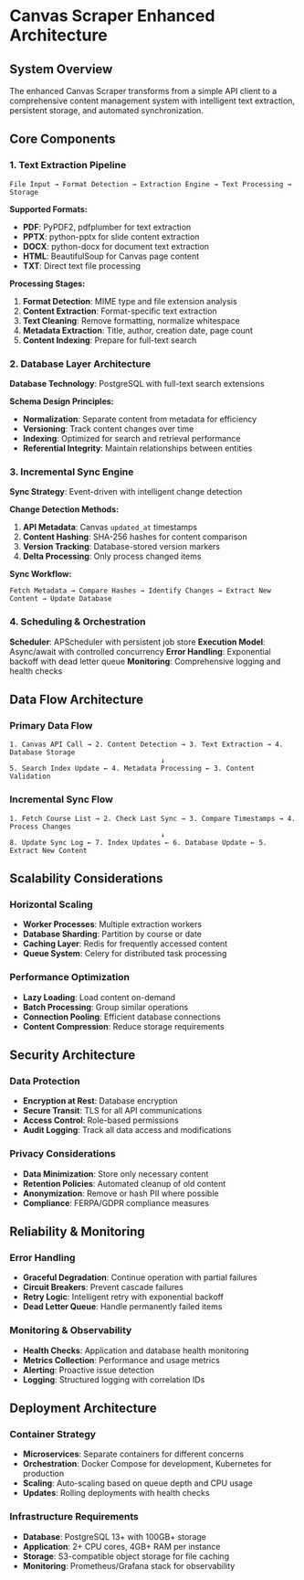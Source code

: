 # Canvas Scraper Enhanced Architecture

## System Overview

The enhanced Canvas Scraper transforms from a simple API client to a comprehensive content management system with intelligent text extraction, persistent storage, and automated synchronization.

## Core Components

### 1. Text Extraction Pipeline
```
File Input → Format Detection → Extraction Engine → Text Processing → Storage
```

**Supported Formats:**
- **PDF**: PyPDF2, pdfplumber for text extraction
- **PPTX**: python-pptx for slide content extraction  
- **DOCX**: python-docx for document text extraction
- **HTML**: BeautifulSoup for Canvas page content
- **TXT**: Direct text file processing

**Processing Stages:**
1. **Format Detection**: MIME type and file extension analysis
2. **Content Extraction**: Format-specific text extraction
3. **Text Cleaning**: Remove formatting, normalize whitespace
4. **Metadata Extraction**: Title, author, creation date, page count
5. **Content Indexing**: Prepare for full-text search

### 2. Database Layer Architecture

**Database Technology**: PostgreSQL with full-text search extensions

**Schema Design Principles:**
- **Normalization**: Separate content from metadata for efficiency
- **Versioning**: Track content changes over time
- **Indexing**: Optimized for search and retrieval performance
- **Referential Integrity**: Maintain relationships between entities

### 3. Incremental Sync Engine

**Sync Strategy**: Event-driven with intelligent change detection

**Change Detection Methods:**
1. **API Metadata**: Canvas `updated_at` timestamps
2. **Content Hashing**: SHA-256 hashes for content comparison
3. **Version Tracking**: Database-stored version markers
4. **Delta Processing**: Only process changed items

**Sync Workflow:**
```
Fetch Metadata → Compare Hashes → Identify Changes → Extract New Content → Update Database
```

### 4. Scheduling & Orchestration

**Scheduler**: APScheduler with persistent job store
**Execution Model**: Async/await with controlled concurrency
**Error Handling**: Exponential backoff with dead letter queue
**Monitoring**: Comprehensive logging and health checks

## Data Flow Architecture

### Primary Data Flow
```
1. Canvas API Call → 2. Content Detection → 3. Text Extraction → 4. Database Storage
                                     ↓
5. Search Index Update ← 4. Metadata Processing ← 3. Content Validation
```

### Incremental Sync Flow
```
1. Fetch Course List → 2. Check Last Sync → 3. Compare Timestamps → 4. Process Changes
                                     ↓
8. Update Sync Log ← 7. Index Updates ← 6. Database Update ← 5. Extract New Content
```

## Scalability Considerations

### Horizontal Scaling
- **Worker Processes**: Multiple extraction workers
- **Database Sharding**: Partition by course or date
- **Caching Layer**: Redis for frequently accessed content
- **Queue System**: Celery for distributed task processing

### Performance Optimization
- **Lazy Loading**: Load content on-demand
- **Batch Processing**: Group similar operations
- **Connection Pooling**: Efficient database connections
- **Content Compression**: Reduce storage requirements

## Security Architecture

### Data Protection
- **Encryption at Rest**: Database encryption
- **Secure Transit**: TLS for all API communications
- **Access Control**: Role-based permissions
- **Audit Logging**: Track all data access and modifications

### Privacy Considerations
- **Data Minimization**: Store only necessary content
- **Retention Policies**: Automated cleanup of old content
- **Anonymization**: Remove or hash PII where possible
- **Compliance**: FERPA/GDPR compliance measures

## Reliability & Monitoring

### Error Handling
- **Graceful Degradation**: Continue operation with partial failures
- **Circuit Breakers**: Prevent cascade failures
- **Retry Logic**: Intelligent retry with exponential backoff
- **Dead Letter Queue**: Handle permanently failed items

### Monitoring & Observability
- **Health Checks**: Application and database health monitoring
- **Metrics Collection**: Performance and usage metrics
- **Alerting**: Proactive issue detection
- **Logging**: Structured logging with correlation IDs

## Deployment Architecture

### Container Strategy
- **Microservices**: Separate containers for different concerns
- **Orchestration**: Docker Compose for development, Kubernetes for production
- **Scaling**: Auto-scaling based on queue depth and CPU usage
- **Updates**: Rolling deployments with health checks

### Infrastructure Requirements
- **Database**: PostgreSQL 13+ with 100GB+ storage
- **Application**: 2+ CPU cores, 4GB+ RAM per instance
- **Storage**: S3-compatible object storage for file caching
- **Monitoring**: Prometheus/Grafana stack for observability
